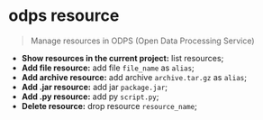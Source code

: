# odps resource
> Manage resources in ODPS (Open Data Processing Service)
- **Show resources in the current project:**
list resources;
- **Add file resource:**
add file `file_name` as `alias`;
- **Add archive resource:**
add archive `archive.tar.gz` as `alias`;
- **Add .jar resource:**
add jar `package.jar`;
- **Add .py resource:**
add py `script.py`;
- **Delete resource:**
drop resource `resource_name`;
